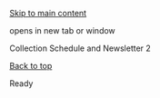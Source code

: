 [Skip to main content](https://www.pittsburghpa.gov/Resident-Services/A-Z-Frequently-Visited/Collection-Schedule-and-Newsletter-2#main-content)

opens in new tab or window

Collection Schedule and Newsletter 2

[Back to top](https://www.pittsburghpa.gov/Resident-Services/A-Z-Frequently-Visited/Collection-Schedule-and-Newsletter-2#body-top)

Ready
